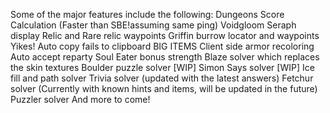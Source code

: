 Some of the major features include the following:
Dungeons Score Calculation (Faster than SBE!assuming same ping)
Voidgloom Seraph display
Relic and Rare relic waypoints
Griffin burrow locator and waypoints
Yikes! Auto copy fails to clipboard
BIG ITEMS
Client side armor recoloring
Auto accept reparty
Soul Eater bonus strength
Blaze solver which replaces the skin textures
Boulder puzzle solver [WIP]
Simon Says solver [WIP]
Ice fill and path solver
Trivia solver (updated with the latest answers)
Fetchur solver (Currently with known hints and items, will be updated in the future)
Puzzler solver
And more to come!
